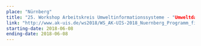 ```yaml
---
place: "Nürnberg"
title: "25. Workshop Arbeitskreis Umweltinformationssysteme - "Umweltdaten - in allen Dimensionen und zu jeder Zeit?""
link: "http://www.ak-uis.de/ws2018/WS_AK-UIS-2018_Nuernberg_Programm_final.pdf"
starting-date: 2018-06-08
ending-date: 2018-06-08
---
```


